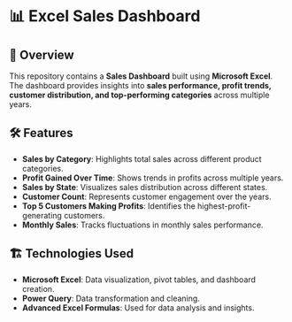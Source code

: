 # 📊 Excel Sales Dashboard

## 📌 Overview
This repository contains a **Sales Dashboard** built using **Microsoft Excel**. The dashboard provides insights into **sales performance, profit trends, customer distribution, and top-performing categories** across multiple years.

## 🛠 Features
- **Sales by Category**: Highlights total sales across different product categories.
- **Profit Gained Over Time**: Shows trends in profits across multiple years.
- **Sales by State**: Visualizes sales distribution across different states.
- **Customer Count**: Represents customer engagement over the years.
- **Top 5 Customers Making Profits**: Identifies the highest-profit-generating customers.
- **Monthly Sales**: Tracks fluctuations in monthly sales performance.

## 🏗 Technologies Used
- **Microsoft Excel**: Data visualization, pivot tables, and dashboard creation.
- **Power Query**: Data transformation and cleaning.
- **Advanced Excel Formulas**: Used for data analysis and insights.

